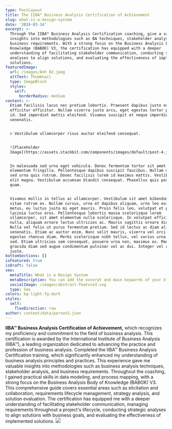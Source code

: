 ```yaml
---
type: PostLayout
title: The IIBA™ Business Analysis Certification of Achievement
slug: what-is-a-design-system
date: '2024-03-14'
excerpt: >-
  Through the IIBA™ Business Analysis Certification coaching, give a valuable
  insights into methodologies such as BA techniques, stakeholder analysis, and
  business requirements. With a strong focus on the Business Analysis Body of
  Knowledge (BABOK) V3, the certification has equipped with a deeper
  understanding of facilitating stakeholder communication, conducting strategic
  analyses to align solutions, and evaluating the effectiveness of implemented
  solutions.
featuredImage:
  url: /images/Anh 02.jpeg
  altText: Thumbnail
  type: ImageBlock
  styles:
    self:
      borderRadius: medium
content: >-
  Etiam facilisis lacus nec pretium lobortis. Praesent dapibus justo non
  efficitur efficitur. Nullam viverra justo arcu, eget egestas tortor pretium
  id. Sed imperdiet mattis eleifend. Vivamus suscipit et neque imperdiet
  venenatis.


  > Vestibulum ullamcorper risus auctor eleifend consequat.


  ![Placeholder
  Image](https://assets.stackbit.com/components/images/default/post-4.jpeg)


  In malesuada sed urna eget vehicula. Donec fermentum tortor sit amet nisl
  elementum fringilla. Pellentesque dapibus suscipit faucibus. Nullam malesuada
  sed urna quis rutrum. Donec facilisis lorem id maximus mattis. Vestibulum quis
  elit magna. Vestibulum accumsan blandit consequat. Phasellus quis posuere
  quam.


  Vivamus mollis in tellus ac ullamcorper. Vestibulum sit amet bibendum ipsum,
  vitae rutrum ex. Nullam cursus, urna et dapibus aliquam, urna leo euismod
  metus, eu luctus justo mi eget mauris. Proin felis leo, volutpat et purus in,
  lacinia luctus eros. Pellentesque lobortis massa scelerisque lorem
  ullamcorper, sit amet elementum nulla scelerisque. In volutpat efficitur
  nulla, aliquam ornare lectus ultricies ac. Mauris sagittis ornare dictum.
  Nulla vel felis ut purus fermentum pretium. Sed id lectus ac diam aliquet
  venenatis. Etiam ac auctor enim. Nunc velit mauris, viverra vel orci ut,
  egestas rhoncus diam. Morbi scelerisque nibh tellus, vel varius urna malesuada
  sed. Etiam ultricies sem consequat, posuere urna non, maximus ex. Mauris
  gravida diam sed augue condimentum pulvinar vel ac dui. Integer vel convallis
  justo.
bottomSections: []
isFeatured: true
isDraft: false
seo:
  metaTitle: What is a Design System
  metaDescription: You can add the excerpt and main keywords of your blog post here.
  socialImage: /images/abstract-feature3.svg
  type: Seo
colors: bg-light-fg-dark
styles:
  self:
    flexDirection: row
author: content/data/person2.json
---
```

**IIBA™ Business Analysis Certification of Achievement,** which recognizes my proficiency and commitment to the field of business analysis. This certification is awarded by the International Institute of Business Analysis (IIBA™), a leading organization dedicated to advancing the practice and profession of business analysis. Completed the IIBA™ Business Analysis Certification training, which significantly enhanced my understanding of business analysis principles and practices. This experience gave me valuable insights into methodologies such as business analysis techniques, stakeholder analysis, and business requirements. Throughout the coaching, I gained practical skills in data modeling, and process mapping, with a strong focus on the Business Analysis Body of Knowledge (BABOK) V3. This comprehensive guide covers essential areas such as elicitation and collaboration, requirements lifecycle management, strategy analysis, and solution evaluation. The certification has equipped me with a deeper understanding of facilitating stakeholder communication, managing requirements throughout a project's lifecycle, conducting strategic analyses to align solutions with business goals, and evaluating the effectiveness of implemented solutions.
![](/images/Anh%2002.jpeg)
